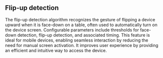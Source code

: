 ## Flip-up detection
The flip-up detection algorithm recognizes the gesture of flipping a device upward when it is face-down on a table, often used to automatically turn on the device screen.
Configurable parameters include thresholds for face-down detection, flip-up detection, and associated timing.
This feature is ideal for mobile devices, enabling seamless interaction by reducing the need for manual screen activation. It improves user experience by providing an efficient and intuitive way to access the device.
